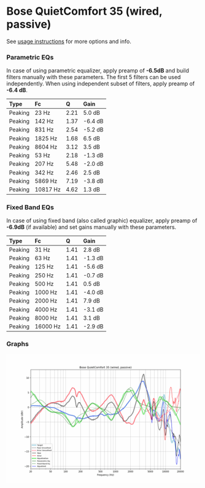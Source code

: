 # Bose QuietComfort 35 (wired, passive)
See [usage instructions](https://github.com/jaakkopasanen/AutoEq#usage) for more options and info.

### Parametric EQs
In case of using parametric equalizer, apply preamp of **-6.5dB** and build filters manually
with these parameters. The first 5 filters can be used independently.
When using independent subset of filters, apply preamp of **-6.4 dB**.

| Type    | Fc       |    Q | Gain    |
|:--------|:---------|:-----|:--------|
| Peaking | 23 Hz    | 2.21 | 5.0 dB  |
| Peaking | 142 Hz   | 1.37 | -6.4 dB |
| Peaking | 831 Hz   | 2.54 | -5.2 dB |
| Peaking | 1825 Hz  | 1.68 | 6.5 dB  |
| Peaking | 8604 Hz  | 3.12 | 3.5 dB  |
| Peaking | 53 Hz    | 2.18 | -1.3 dB |
| Peaking | 207 Hz   | 5.48 | -2.0 dB |
| Peaking | 342 Hz   | 2.46 | 2.5 dB  |
| Peaking | 5869 Hz  | 7.19 | -3.8 dB |
| Peaking | 10817 Hz | 4.62 | 1.3 dB  |

### Fixed Band EQs
In case of using fixed band (also called graphic) equalizer, apply preamp of **-6.9dB**
(if available) and set gains manually with these parameters.

| Type    | Fc       |    Q | Gain    |
|:--------|:---------|:-----|:--------|
| Peaking | 31 Hz    | 1.41 | 2.8 dB  |
| Peaking | 63 Hz    | 1.41 | -1.3 dB |
| Peaking | 125 Hz   | 1.41 | -5.6 dB |
| Peaking | 250 Hz   | 1.41 | -0.7 dB |
| Peaking | 500 Hz   | 1.41 | 0.5 dB  |
| Peaking | 1000 Hz  | 1.41 | -4.0 dB |
| Peaking | 2000 Hz  | 1.41 | 7.9 dB  |
| Peaking | 4000 Hz  | 1.41 | -3.1 dB |
| Peaking | 8000 Hz  | 1.41 | 3.1 dB  |
| Peaking | 16000 Hz | 1.41 | -2.9 dB |

### Graphs
![](./Bose%20QuietComfort%2035%20(wired,%20passive).png)